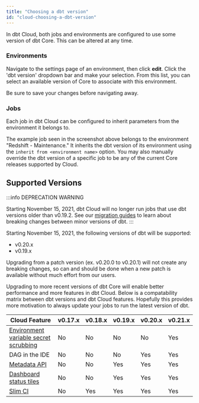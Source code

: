 ```yaml
---
title: "Choosing a dbt version"
id: "cloud-choosing-a-dbt-version"
---
```


In dbt Cloud, both jobs and environments are configured to use some version of dbt Core. This can be altered at any time.

### Environments

Navigate to the settings page of an environment, then click **edit**. Click the 'dbt version' dropdown bar and make your selection. From this list, you can select an available version of Core to associate with this environment.

<Lightbox src="/img/dbt-cloud-environment-parameters.png" title="settings of a dbt Cloud Environment"/>

Be sure to save your changes before navigating away.

### Jobs

Each job in dbt Cloud can be configured to inherit parameters from the environment it belongs to.

<Lightbox src="/img/dbt-cloud-job-parameters.png" title="settings of a dbt Cloud Job"/>

The example job seen in the screenshot above belongs to the environment "Redshift - Maintenance." It inherits the dbt version of its environment using the `inherit from <environment name>` option. You may also manually override the dbt version of a specific job to be any of the current Core releases supported by Cloud.

## Supported Versions
:::info DEPRECATION WARNING

Starting November 15, 2021, dbt Cloud will no longer run jobs that use dbt versions older than v0.19.2. See our [migration guides](/docs/guides/migration-guide/upgrading-to-0-20-0) to learn about breaking changes between minor versions of dbt.
:::


Starting November 15, 2021, the following versions of dbt will be supported:

 - v0.20.x
 - v0.19.x

Upgrading from a patch version (ex. v0.20.0 to v0.20.1) will not create any breaking changes, so can and should be done when a new patch is available without much effort from our users.

Upgrading to more recent versions of dbt Core will enable better performance and more features in dbt Cloud. Below is a compatability matrix between dbt versions and dbt Cloud features. Hopefully this provides more motivation to always update your jobs to run the latest version of dbt.


| Cloud Feature | v0.17.x | v0.18.x| v0.19.x| v0.20.x| v0.21.x|
| ------------- | -------------- | --------------- | --------------- | --------------- | --------------- |
| [Environment variable secret scrubbing](/docs/dbt-cloud/using-dbt-cloud/cloud-environment-variables#handling-secrets)| No | No| No | No | Yes |
| DAG in the IDE | No | No| No | Yes | Yes |
| [Metadata API](/docs/dbt-cloud/dbt-cloud-api/metadata/metadata-overview.md) | No | No| Yes | Yes | Yes |
| [Dashboard status tiles](/docs/dbt-cloud/using-dbt-cloud/cloud-dashboard-status-tiles) | No | No| Yes | Yes | Yes |
| [Slim CI](/docs/dbt-cloud/using-dbt-cloud/cloud-enabling-continuous-integration-with-github#slim-ci) | No | Yes | Yes | Yes | Yes |